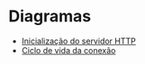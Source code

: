# Diagramas

* [Inicialização do servidor HTTP](./inicializacao-do-servidor-HTTP.md)
* [Ciclo de vida da conexão](./ciclo-de-vida-da-conexao.md)
